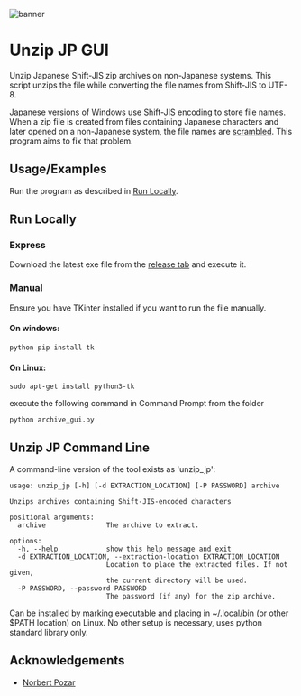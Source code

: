 ![banner](banner.png)

# Unzip JP GUI

Unzip Japanese Shift-JIS zip archives on non-Japanese systems. This script unzips the file while converting the file names from Shift-JIS to UTF-8.

Japanese versions of Windows use Shift-JIS encoding to store file names. When a zip file is created from files containing Japanese characters and later opened on a non-Japanese system, the file names are [scrambled](https://en.wikipedia.org/wiki/Mojibake). This program aims to fix that problem.


## Usage/Examples

Run the program as described in [Run Locally](#run-locally).

  
## Run Locally

### Express

Download the latest exe file from the [release tab](https://github.com/saberzero1/unzip-jp-gui/releases) and execute it.

### Manual

Ensure you have TKinter installed if you want to run the file manually.

#### On windows:

```
python pip install tk
```

#### On Linux:

```
sudo apt-get install python3-tk 
```

execute the following command in Command Prompt from the folder
```
python archive_gui.py
```

## Unzip JP Command Line

A command-line version of the tool exists as 'unzip\_jp':

```
usage: unzip_jp [-h] [-d EXTRACTION_LOCATION] [-P PASSWORD] archive

Unzips archives containing Shift-JIS-encoded characters

positional arguments:
  archive               The archive to extract.

options:
  -h, --help            show this help message and exit
  -d EXTRACTION_LOCATION, --extraction-location EXTRACTION_LOCATION
                        Location to place the extracted files. If not given,
                        the current directory will be used.
  -P PASSWORD, --password PASSWORD
                        The password (if any) for the zip archive.
```

Can be installed by marking executable and placing in ~/.local/bin (or other $PATH location) on Linux.
No other setup is necessary, uses python standard library only.

## Acknowledgements

 - [Norbert Pozar](https://github.com/rekka/unzip-jp)
